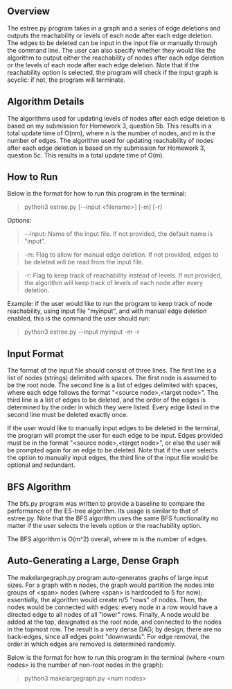 
## Overview

The estree.py program takes in a graph and a series of edge deletions and outputs the reachability or levels of each node after each edge deletion.
The edges to be deleted can be input in the input file or manually through the command line.
The user can also specify whether they would like the algorithm to output either the reachability of nodes after each edge deletion or the levels of each node after each edge deletion. Note that if the reachability option is selected, the program will check if the input graph is acyclic: if not, the program will terminate.

## Algorithm Details

The algorithms used for updating levels of nodes after each edge deletion is based on my submission for Homework 3, question 5b. This results in a total update time of O(nm), where n is the number of nodes, and m is the number of edges.
The algorithm used for updating reachability of nodes after each edge deletion is based on my submission for Homework 3, question 5c. This results in a total update time of O(m).

## How to Run

Below is the format for how to run this program in the terminal:

> python3 estree.py [\-\-input <filename\>] [-m] [-r]

Options:

> --input: Name of the input file. If not provided, the default name is "input".

> -m: Flag to allow for manual edge deletion. If not provided, edges to be deleted will be read from the input file.

> -r: Flag to keep track of reachability instead of levels. If not provided, the algorithm will keep track of levels of each node after every deletion.

Example: if the user would like to run the program to keep track of node reachability, using input file "myinput", and with manual edge deletion enabled, this is the command the user should run:

> python3 estree.py \-\-input myinput -m -r

## Input Format

The format of the input file should consist of three lines. The first line is a list of nodes (strings) delimited with spaces. The first node is assumed to be the root node. The second line is a list of edges delimited with spaces, where each edge follows the format "<source node\>,<target node\>". The third line is a list of edges to be deleted, and the order of the edges is determined by the order in which they were listed. Every edge listed in the second line must be deleted exactly once.

If the user would like to manually input edges to be deleted in the terminal, the program will prompt the user for each edge to be input. Edges provided must be in the format "<source node\>,<target node\>", or else the user will be prompted again for an edge to be deleted. Note that if the user selects the option to manually input edges, the third line of the input file would be optional and redundant.

## BFS Algorithm

The bfs.py program was written to provide a baseline to compare the performance of the ES-tree algorithm. Its usage is similar to that of estree.py. Note that the BFS algorithm uses the same BFS functionality no matter if the user selects the levels option or the reachability option.

The BFS algorithm is O(m^2) overall, where m is the number of edges.

## Auto-Generating a Large, Dense Graph

The makelargegraph.py program auto-generates graphs of large input sizes. For a graph with n nodes, the graph would partition the nodes into groups of <span\> nodes (where <span\> is hardcoded to 5 for now); essentially, the algorithm would create n/5 "rows" of nodes. Then, the nodes would be connected with edges: every node in a row would have a directed edge to all nodes of all "lower" rows. Finally, A node would be added at the top, designated as the root node, and connected to the nodes in the topmost row. The result is a very dense DAG; by design, there are no back-edges, since all edges point "downwards". For edge removal, the order in which edges are removed is determined randomly.

Below is the format for how to run this program in the terminal (where <num nodes\> is the number of non-root nodes in the graph):

> python3 makelargegraph.py <num nodes\>
